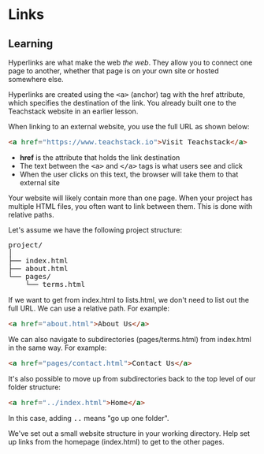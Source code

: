 <style>
code, pre {
  font-size: 0.9rem;
}
</style>

# Links

## Learning
Hyperlinks are what make the web *the web*. They allow you to connect one page to another, whether that page is on your own site or hosted somewhere else.

Hyperlinks are created using the ```<a>``` (anchor) tag with the href attribute, which specifies the destination of the link. You already built one to the Teachstack website in an earlier lesson.

When linking to an external website, you use the full URL as shown below:

```html
<a href="https://www.teachstack.io">Visit Teachstack</a>
```

- **href** is the attribute that holds the link destination
- The text between the ```<a>``` and ```</a>``` tags is what users see and click
- When the user clicks on this text, the browser will take them to that external site

Your website will likely contain more than one page. When your project has multiple HTML files, you often want to link between them. This is done with relative paths.

Let's assume we have the following project structure:

```text
project/
│
├── index.html
├── about.html
└── pages/
    └── terms.html
```

If we want to get from index.html to lists.html, we don't need to list out the full URL. We can use a relative path. For example:

```html
<a href="about.html">About Us</a>
```

We can also navigate to subdirectories (pages/terms.html) from index.html in the same way. For example:

```html
<a href="pages/contact.html">Contact Us</a>
```

It's also possible to move up from subdirectories back to the top level of our folder structure:

```html
<a href="../index.html">Home</a>
```

In this case, adding ```..``` means "go up one folder".

We've set out a small website structure in your working directory. Help set up links from the homepage (index.html) to get to the other pages.